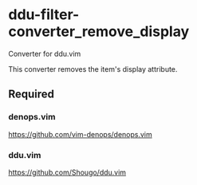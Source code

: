 # ddu-filter-converter_remove_display

Converter for ddu.vim

This converter removes the item's display attribute.

## Required

### denops.vim

https://github.com/vim-denops/denops.vim

### ddu.vim

https://github.com/Shougo/ddu.vim
